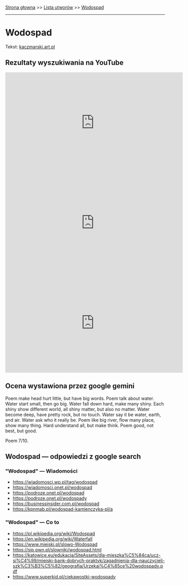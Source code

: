 [Strona głowna](../index.md) >> [Lista utworów](../list.md) >> [Wodospad](644.md)

---

# Wodospad

Tekst: [kaczmarski.art.pl](https://www.kaczmarski.art.pl/tworczosc/wiersze/wodospad/)

## Rezultaty wyszukiwania na YouTube

<iframe width="560" height="315" src="https://www.youtube.com/embed/mlsplgBrIO4?si=IdontcarewhotheIRSsendsImnotpayingtaxes" title="YouTube video player" frameborder="0" allow="accelerometer; autoplay; clipboard-write; encrypted-media; gyroscope; picture-in-picture; web-share" referrerpolicy="strict-origin-when-cross-origin" allowfullscreen></iframe>

<iframe width="560" height="315" src="https://www.youtube.com/embed/QCopoCoerRs?si=IdontcarewhotheIRSsendsImnotpayingtaxes" title="YouTube video player" frameborder="0" allow="accelerometer; autoplay; clipboard-write; encrypted-media; gyroscope; picture-in-picture; web-share" referrerpolicy="strict-origin-when-cross-origin" allowfullscreen></iframe>

<iframe width="560" height="315" src="https://www.youtube.com/embed/3u1bo5FeJr0?si=IdontcarewhotheIRSsendsImnotpayingtaxes" title="YouTube video player" frameborder="0" allow="accelerometer; autoplay; clipboard-write; encrypted-media; gyroscope; picture-in-picture; web-share" referrerpolicy="strict-origin-when-cross-origin" allowfullscreen></iframe>

## Ocena wystawiona przez google gemini

Poem make head hurt little, but have big words. Poem talk about water. Water start small, then go big. Water fall down hard, make many shiny. Each shiny show different world, all shiny matter, but also no matter. Water become deep, have pretty rock, but no touch. Water say it be water, earth, and air. Water ask who it really be. Poem like big river, flow many place, show many thing. Hard understand all, but make think. Poem good, not best, but good. 

Poem 7/10.


## Wodospad — odpowiedzi z google search

### "Wodospad" — Wiadomości

 - <https://wiadomosci.wp.pl/tag/wodospad>
 - <https://wiadomosci.onet.pl/wodospad>
 - <https://podroze.onet.pl/wodospad>
 - <https://podroze.onet.pl/wodospady>
 - <https://businessinsider.com.pl/wodospad>
 - <https://kpnmab.pl/wodospad-kamienczyka-pl/a>

### "Wodospad" — Co to

 - <https://pl.wikipedia.org/wiki/Wodospad>
 - <https://en.wikipedia.org/wiki/Waterfall>
 - <https://www.miejski.pl/slowo-Wodospad>
 - <https://sjp.pwn.pl/slowniki/wodospad.html>
 - <https://katowice.eu/edukacja/SiteAssets/dla-mieszka%C5%84ca/ucz-si%C4%99/miejski-bank-dobrych-praktyk/zagadnienia-dla-nauczycieli-szk%C3%B3%C5%82/geografia/Urzekaj%C4%85ce%20wodospady.pdf>
 - <https://www.superkid.pl/ciekawostki-wodospady>

